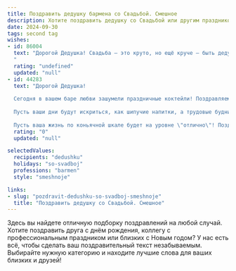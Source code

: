 ```yaml
---
title: Поздравить дедушку бармена со Свадьбой. Смешное
description: Хотите поздравить дедушку со Свадьбой или другим праздником? Наш ИИ создаст незабываемое поздравление, а вы обязательно выделитесь среди других.  
date: 2024-09-30
tags: second tag
wishes:
- id: 86004
  text: "Дорогой Дедушка! Свадьба — это круто, но ещё круче — быть дедушкой на свадьбе, особенно если ты всю жизнь проработал барменом!  Надеюсь, сегодня ты смешаешь не только коктейли, но и  много радости и веселья для молодожёнов!  Пусть твой опыт в приготовлении  \"огненных напитков\" поможет им разжечь  страстный  огонёк  в их семейном очаге (но без перебора, конечно!).  Горько! (ну, или как там у вас принято…)
  "
  rating: "undefined"
  updated: "null"
- id: 44283
  text: "Дорогой Дедушка!
  
  Сегодня в вашем баре любви зашумели праздничные коктейли! Поздравляем вас с вашим \"миксом\" — свадьбой! Пусть каждый день будет как идеальный шейк: взбитый с любовью, с частичкой веселья и щедрой порцией счастья! Постарайтесь не добавить слишком много \"оборотов\" и держите рецепт семейного счастья в строгом соблюдении!
  
  Пусть ваши дни будут искриться, как шипучие напитки, а трудовые будни — напоминать о том, что лучший бармен всегда находит выход даже из самой сложной ситуации! Желаем вам здоровья, терпения и, конечно, хороших клиентов на свадьбе — пусть каждый гость уйдёт с улыбкой и поднимет тост за ваше здоровье!
  
  Пусть ваша жизнь по коньячной шкале будет на уровне \"отлично\"! Поздравляем! 🎉🥂"
  rating: "0"
  updated: "null"

selectedValues:
  recipients: "dedushku"
  holidays: "so-svadboj"
  professions: "barmen"
  style: "smeshnoje"

links:
- slug: "pozdravit-dedushku-so-svadboj-smeshnoje"
  title: "Поздравить дедушку со Свадьбой. Смешное"
---
```


Здесь вы найдете отличную подборку поздравлений на любой случай. 
Хотите поздравить друга с днём рождения, коллегу с профессиональным праздником или близких с Новым годом? У нас есть всё, чтобы сделать ваш поздравительный текст незабываемым. Выбирайте нужную категорию и находите лучшие слова для ваших близких и друзей!
